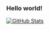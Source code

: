 ### Hello world!

[![GitHub Stats](https://github-readme-stats.vercel.app/api?username=decoyer&theme=gotham&show_icons=true)](https://github.com/decoyer)
